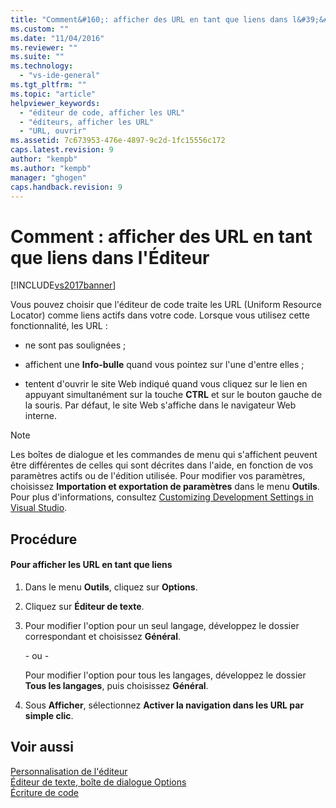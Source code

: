 ```yaml
---
title: "Comment&#160;: afficher des URL en tant que liens dans l&#39;&#201;diteur | Microsoft Docs"
ms.custom: ""
ms.date: "11/04/2016"
ms.reviewer: ""
ms.suite: ""
ms.technology: 
  - "vs-ide-general"
ms.tgt_pltfrm: ""
ms.topic: "article"
helpviewer_keywords: 
  - "éditeur de code, afficher les URL"
  - "éditeurs, afficher les URL"
  - "URL, ouvrir"
ms.assetid: 7c673953-476e-4897-9c2d-1fc15556c172
caps.latest.revision: 9
author: "kempb"
ms.author: "kempb"
manager: "ghogen"
caps.handback.revision: 9
---
```

# Comment&#160;: afficher des URL en tant que liens dans l&#39;&#201;diteur
[!INCLUDE[vs2017banner](../../code-quality/includes/vs2017banner.md)]

Vous pouvez choisir que l'éditeur de code traite les URL \(Uniform Resource Locator\) comme liens actifs dans votre code.  Lorsque vous utilisez cette fonctionnalité, les URL :  
  
-   ne sont pas soulignées ;  
  
-   affichent une **Info\-bulle** quand vous pointez sur l'une d'entre elles ;  
  
-   tentent d'ouvrir le site Web indiqué quand vous cliquez sur le lien en appuyant simultanément sur la touche **CTRL** et sur le bouton gauche de la souris.  Par défaut, le site Web s'affiche dans le navigateur Web interne.  
  
> [!NOTE]
>  Les boîtes de dialogue et les commandes de menu qui s'affichent peuvent être différentes de celles qui sont décrites dans l'aide, en fonction de vos paramètres actifs ou de l'édition utilisée.  Pour modifier vos paramètres, choisissez **Importation et exportation de paramètres** dans le menu **Outils**.  Pour plus d'informations, consultez [Customizing Development Settings in Visual Studio](http://msdn.microsoft.com/fr-fr/22c4debb-4e31-47a8-8f19-16f328d7dcd3).  
  
## Procédure  
  
#### Pour afficher les URL en tant que liens  
  
1.  Dans le menu **Outils**, cliquez sur **Options**.  
  
2.  Cliquez sur **Éditeur de texte**.  
  
3.  Pour modifier l'option pour un seul langage, développez le dossier correspondant et choisissez **Général**.  
  
     \- ou \-  
  
     Pour modifier l'option pour tous les langages, développez le dossier **Tous les langages**, puis choisissez **Général**.  
  
4.  Sous **Afficher**, sélectionnez **Activer la navigation dans les URL par simple clic**.  
  
## Voir aussi  
 [Personnalisation de l'éditeur](../../ide/customizing-the-editor.md)   
 [Éditeur de texte, boîte de dialogue Options](../../ide/reference/text-editor-options-dialog-box.md)   
 [Écriture de code](../../ide/writing-code-in-the-code-and-text-editor.md)